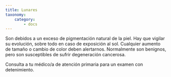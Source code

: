```yaml
---
title: Lunares
taxonomy:
    category:
        - docs
---
```


Son debidos a un exceso de pigmentación natural de la piel. Hay que vigilar su evolución, sobre todo en caso de exposición al sol. Cualquier aumento de tamaño o cambio de color deben alertarnos. Normalmente son benignos, pero son susceptibles de sufrir degeneración cancerosa.

Consulta a tu médico/a de atención primaria para un examen con detenimiento.